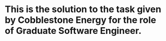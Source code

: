 # This is the solution to the task given by Cobblestone Energy for the role of Graduate Software Engineer.
